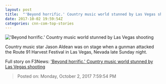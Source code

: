 ```yaml
---
layout: post
title:  "'Beyond horrific.' Country music world stunned by Las Vegas shooting"
date: 2017-10-02 19:59:54Z
categories: cnn-com-top-stories
---
```


!['Beyond horrific.' Country music world stunned by Las Vegas shooting](http://i2.cdn.turner.com/money/dam/assets/171002050101-las-vegas-attack-780x439.jpg)

Country music star Jason Aldean was on stage when a gunman attacked the Route 91 Harvest Festival in Las Vegas, Nevada late Sunday night.


Full story on F3News: ['Beyond horrific.' Country music world stunned by Las Vegas shooting](http://www.f3nws.com/n/CKNXTH)

> Posted on: Monday, October 2, 2017 7:59:54 PM
